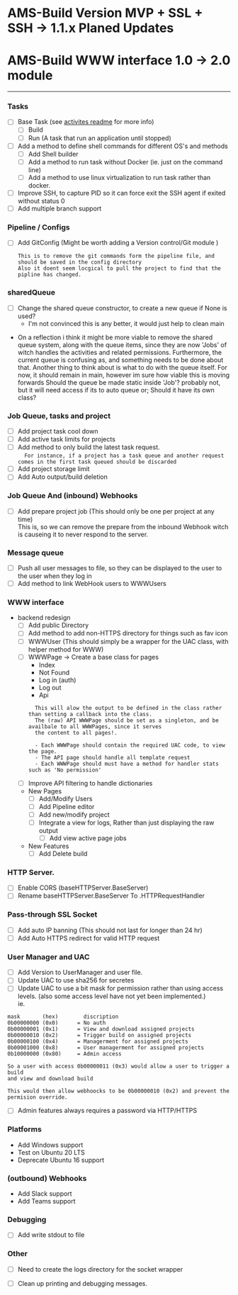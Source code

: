 # AMS-Build Version MVP + SSL + SSH  -> 1.1.x Planed Updates
# AMS-Build WWW interface 1.0 -> 2.0 module  

-----------
### Tasks
- [ ] Base Task (see [activites readme](CI-Host/jobs/readme.md) for more info)
  - [ ] Build
  - [ ] Run (A task that run an application until stopped)
- [ ] Add a method to define shell commands for different OS's and methods
  - [ ] Add Shell builder
  - [ ] Add a method to run task without Docker (ie. just on the command line)
  - [ ] Add a method to use linux virtualization to run task rather than docker.
- [ ] Improve SSH, to capture PID so it can force exit the SSH agent if exited without status 0    
- [ ] Add multiple branch support

### Pipeline / Configs
- [ ] Add GitConfig (Might be worth adding a Version control/Git module )
  ```
  This is to remove the git commands form the pipeline file, and should be saved in the config directory
  Also it doent seem locgical to pull the project to find that the pipline has changed.
  ```

### sharedQueue
- [ ] Change the shared queue constructor, to create a new queue if None is used?
  - I'm not convinced this is any better, it would just help to clean main
- On a reflection i think it might be more viable to remove the shared queue system, 
  along with the queue items, since they are now 'Jobs' of witch handles the 
  activities and related permissions. Furthermore, the current queue is confusing as,
  and something needs to be done about that.
  Another thing to think about is what to do with the queue itself. 
  For now, it should remain in main, however im sure how viable this is moving forwards
  Should the queue be made static inside 'Job'? probably not, but it will need 
  access if its to auto queue
  or; Should it have its own class?


### Job Queue, tasks and project
- [ ] Add project task cool down
- [ ] Add active task limits for projects
- [ ] Add method to only build the latest task request.  
  ```  For instance, if a project has a task queue and another request comes in the first task queued should be discarded```
- [ ] Add project storage limit
- [ ] Add Auto output/build deletion

### Job Queue And (inbound) Webhooks
- [ ] Add prepare project job (This should only be one per project at any time)  
This is, so we can remove the prepare from the inbound Webhook witch is causeing it to never respond to the server.

### Message queue
- [ ] Push all user messages to file, so they can be displayed to the user to the user when they log in
- [ ] Add method to link WebHook users to WWWUsers

### WWW interface
- backend redesign
  - [ ] Add public Directory
  - [ ] Add method to add non-HTTPS directory for things such as fav icon  
  - [ ] WWWUser (This should simply be a wrapper for the UAC class, with helper method for WWW)
  - [ ] WWWPage -> Create a base class for pages
    - Index
    - Not Found
    - Log in (auth)
    - Log out
    - Api
    ```
      This will alow the output to be defined in the class rather than setting a callback into the class.
      The (raw) API WWWPage should be set as a singleton, and be availbale to all WWWPages, since it serves
      the content to all pages!.
     
      - Each WWWPage should contain the required UAC code, to view the page.
      - The API page should handle all template request
      - Each WWWPage should must have a method for handler stats such as 'No permission'
    ```
  - [ ] Improve API filtering to handle dictionaries 
  - New Pages
    - [ ] Add/Modify Users
    - [ ] Add Pipeline editor
    - [ ] Add new/modify project
    - [ ] Integrate a view for logs, Rather than just displaying the raw output
      - [ ] Add view active page jobs
  - New Features
    - [ ] Add Delete build

### HTTP Server.
- [ ] Enable CORS (baseHTTPServer.BaseServer)
- [ ] Rename baseHTTPServer.BaseServer To .HTTPRequestHandler

### Pass-through SSL Socket
- [ ] Add auto IP banning (This should not last for longer than 24 hr)
- [ ] Add Auto HTTPS redirect for valid HTTP request

### User Manager and UAC
- [ ] Add Version to UserManager and user file.
- [ ] Update UAC to use sha256 for secretes
- [ ] Update UAC to use a bit mask for permission rather than using access levels.
  (also some access level have not yet been implemented.)  
ie.
```
mask       (hex)        discription
0b00000000 (0x0)      = No auth
0b00000001 (0x1)      = View and download assigned projects
0b00000010 (0x2)      = Trigger build on assigned projects
0b00000100 (0x4)      = Managerment for assigned projects
0b00001000 (0x8)      = User managerment for assigned projects
0b10000000 (0x80)     = Admin access

So a user with access 0b00000011 (0x3) would allow a user to trigger a build 
and view and download build

This would then allow webhoocks to be 0b00000010 (0x2) and prevent the permision override.
```
- [ ] Admin features always requires a password via HTTP/HTTPS

### Platforms
- Add Windows support
- Test on Ubuntu 20 LTS
- Deprecate Ubuntu 16 support 

### (outbound) Webhooks
- Add Slack support
- Add Teams support

### Debugging
- [ ] Add write stdout to file

### Other
- [ ] Need to create the logs directory for the socket wrapper
- [ ] Clean up printing and debugging messages.

